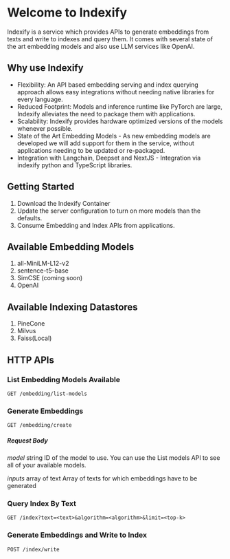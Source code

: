 # Welcome to Indexify

Indexify is a service which provides APIs to generate embeddings from texts and write to indexes and query them.
It comes with several state of the art embedding models and also use LLM services like OpenAI. 

## Why use Indexify
* Flexibility: An API based embedding serving and index querying approach allows easy integrations without needing native libraries for every language.
* Reduced Footprint: Models and inference runtime like PyTorch are large, Indexify alleviates the need to package them with applications.
* Scalability: Indexify provides hardware optimized versions of the models whenever possible.
* State of the Art Embedding Models - As new embedding models are developed we will add support for them in the service, without applications needing to be updated or re-packaged.
* Integration with Langchain, Deepset and NextJS - Integration via indexify python and TypeScript libraries.

## Getting Started 
1. Download the Indexify Container 
2. Update the server configuration to turn on more models than the defaults.
3. Consume Embedding and Index APIs from applications.

## Available Embedding Models 
1. all-MiniLM-L12-v2
2. sentence-t5-base
3. SimCSE (coming soon)
4. OpenAI

## Available Indexing Datastores
1. PineCone
2. Milvus
3. Faiss(Local)


## HTTP APIs

### List Embedding Models Available
```
GET /embedding/list-models
```

### Generate Embeddings
```
GET /embedding/create
```
##### Request Body
*model* string
ID of the model to use. You can use the List models API to see all of your available models.

*inputs* array of text
Array of texts for which embeddings have to be generated

### Query Index By Text
```
GET /index?text=<text>&algorithm=<algorithm>&limit=<top-k>
```

### Generate Embeddings and Write to Index
```
POST /index/write
```

